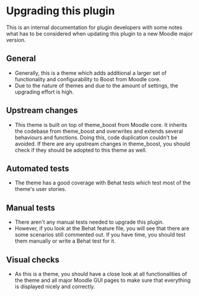 Upgrading this plugin
=====================

This is an internal documentation for plugin developers with some notes what has to be considered when updating this plugin to a new Moodle major version.

General
-------

* Generally, this is a theme which adds additional a larger set of functionality and configurability to Boost from Moodle core.
* Due to the nature of themes and due to the amount of settings, the upgrading effort is high.


Upstream changes
----------------

* This theme is built on top of theme_boost from Moodle core. It inherits the codebase from theme_boost and overwrites and extends several behaviours and functions. Doing this, code duplication couldn't be avoided. If there are any upstream changes in theme_boost, you should check if they should be adopted to this theme as well.


Automated tests
---------------

* The theme has a good coverage with Behat tests which test most of the theme's user stories.


Manual tests
------------

* There aren't any manual tests needed to upgrade this plugin.
* However, if you look at the Behat feature file, you will see that there are some scenarios still commented out. If you have time, you should test them manually or write a Behat test for it.


Visual checks
-------------

* As this is a theme, you should have a close look at all functionalities of the theme and all major Moodle GUI pages to make sure that everything is displayed nicely and correctly.
